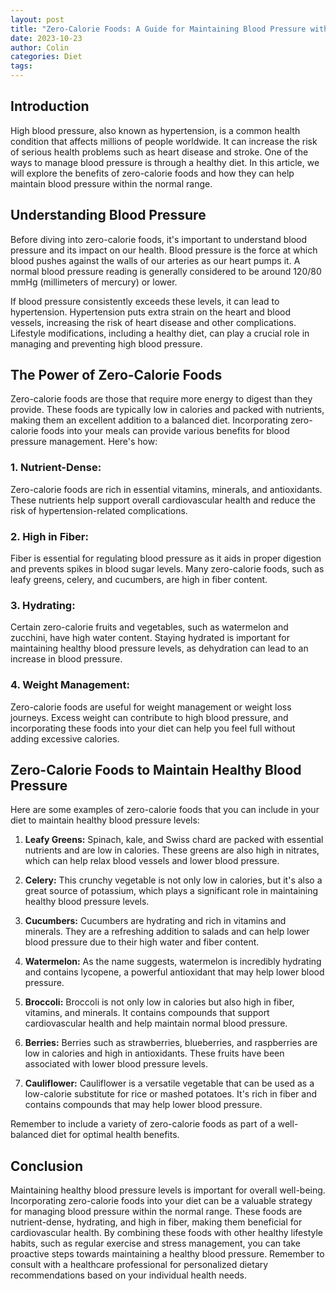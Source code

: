 ```yaml
---
layout: post
title: "Zero-Calorie Foods: A Guide for Maintaining Blood Pressure within Normal Range"
date: 2023-10-23
author: Colin
categories: Diet
tags: 
---
```


## Introduction

High blood pressure, also known as hypertension, is a common health condition that affects millions of people worldwide. It can increase the risk of serious health problems such as heart disease and stroke. One of the ways to manage blood pressure is through a healthy diet. In this article, we will explore the benefits of zero-calorie foods and how they can help maintain blood pressure within the normal range.

## Understanding Blood Pressure

Before diving into zero-calorie foods, it's important to understand blood pressure and its impact on our health. Blood pressure is the force at which blood pushes against the walls of our arteries as our heart pumps it. A normal blood pressure reading is generally considered to be around 120/80 mmHg (millimeters of mercury) or lower.

If blood pressure consistently exceeds these levels, it can lead to hypertension. Hypertension puts extra strain on the heart and blood vessels, increasing the risk of heart disease and other complications. Lifestyle modifications, including a healthy diet, can play a crucial role in managing and preventing high blood pressure.

## The Power of Zero-Calorie Foods

Zero-calorie foods are those that require more energy to digest than they provide. These foods are typically low in calories and packed with nutrients, making them an excellent addition to a balanced diet. Incorporating zero-calorie foods into your meals can provide various benefits for blood pressure management. Here's how:

### 1. Nutrient-Dense:

Zero-calorie foods are rich in essential vitamins, minerals, and antioxidants. These nutrients help support overall cardiovascular health and reduce the risk of hypertension-related complications.

### 2. High in Fiber:

Fiber is essential for regulating blood pressure as it aids in proper digestion and prevents spikes in blood sugar levels. Many zero-calorie foods, such as leafy greens, celery, and cucumbers, are high in fiber content.

### 3. Hydrating:

Certain zero-calorie fruits and vegetables, such as watermelon and zucchini, have high water content. Staying hydrated is important for maintaining healthy blood pressure levels, as dehydration can lead to an increase in blood pressure.

### 4. Weight Management:

Zero-calorie foods are useful for weight management or weight loss journeys. Excess weight can contribute to high blood pressure, and incorporating these foods into your diet can help you feel full without adding excessive calories.

## Zero-Calorie Foods to Maintain Healthy Blood Pressure

Here are some examples of zero-calorie foods that you can include in your diet to maintain healthy blood pressure levels:

1. **Leafy Greens:** Spinach, kale, and Swiss chard are packed with essential nutrients and are low in calories. These greens are also high in nitrates, which can help relax blood vessels and lower blood pressure.

2. **Celery:** This crunchy vegetable is not only low in calories, but it's also a great source of potassium, which plays a significant role in maintaining healthy blood pressure levels.

3. **Cucumbers:** Cucumbers are hydrating and rich in vitamins and minerals. They are a refreshing addition to salads and can help lower blood pressure due to their high water and fiber content.

4. **Watermelon:** As the name suggests, watermelon is incredibly hydrating and contains lycopene, a powerful antioxidant that may help lower blood pressure.

5. **Broccoli:** Broccoli is not only low in calories but also high in fiber, vitamins, and minerals. It contains compounds that support cardiovascular health and help maintain normal blood pressure.

6. **Berries:** Berries such as strawberries, blueberries, and raspberries are low in calories and high in antioxidants. These fruits have been associated with lower blood pressure levels.

7. **Cauliflower:** Cauliflower is a versatile vegetable that can be used as a low-calorie substitute for rice or mashed potatoes. It's rich in fiber and contains compounds that may help lower blood pressure.

Remember to include a variety of zero-calorie foods as part of a well-balanced diet for optimal health benefits.

## Conclusion

Maintaining healthy blood pressure levels is important for overall well-being. Incorporating zero-calorie foods into your diet can be a valuable strategy for managing blood pressure within the normal range. These foods are nutrient-dense, hydrating, and high in fiber, making them beneficial for cardiovascular health. By combining these foods with other healthy lifestyle habits, such as regular exercise and stress management, you can take proactive steps towards maintaining a healthy blood pressure. Remember to consult with a healthcare professional for personalized dietary recommendations based on your individual health needs.